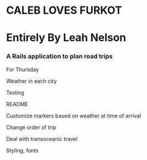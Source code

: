 # CALEB LOVES FURKOT

# Entirely By Leah Nelson

### A Rails application to plan road trips

For Thursday

Weather in each city

Testing

README

Customize markers based on weather at time of arrival

Change order of trip

Deal with transoceanic travel

Styling, fonts

